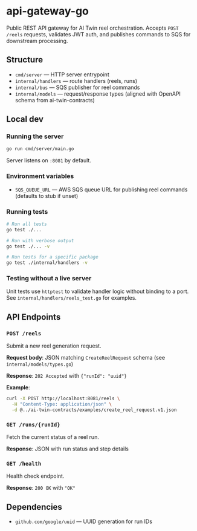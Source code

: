 # api-gateway-go

Public REST API gateway for AI Twin reel orchestration. Accepts `POST /reels` requests, validates JWT auth, and publishes commands to SQS for downstream processing.

## Structure

- `cmd/server` — HTTP server entrypoint
- `internal/handlers` — route handlers (reels, runs)
- `internal/bus` — SQS publisher for reel commands
- `internal/models` — request/response types (aligned with OpenAPI schema from ai-twin-contracts)

## Local dev

### Running the server

```bash
go run cmd/server/main.go
```

Server listens on `:8081` by default.

### Environment variables

- `SQS_QUEUE_URL` — AWS SQS queue URL for publishing reel commands (defaults to stub if unset)

### Running tests

```bash
# Run all tests
go test ./...

# Run with verbose output
go test ./... -v

# Run tests for a specific package
go test ./internal/handlers -v
```

### Testing without a live server

Unit tests use `httptest` to validate handler logic without binding to a port. See `internal/handlers/reels_test.go` for examples.

## API Endpoints

### `POST /reels`

Submit a new reel generation request.

**Request body**: JSON matching `CreateReelRequest` schema (see `internal/models/types.go`)

**Response**: `202 Accepted` with `{"runId": "uuid"}`

**Example**:
```bash
curl -X POST http://localhost:8081/reels \
  -H "Content-Type: application/json" \
  -d @../ai-twin-contracts/examples/create_reel_request.v1.json
```

### `GET /runs/{runId}`

Fetch the current status of a reel run.

**Response**: JSON with run status and step details

### `GET /health`

Health check endpoint.

**Response**: `200 OK` with `"OK"`

## Dependencies

- `github.com/google/uuid` — UUID generation for run IDs
